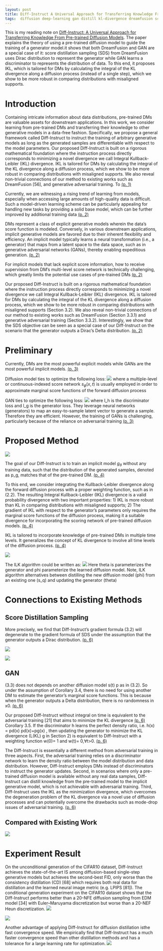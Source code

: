 ```yaml
---
layout: post
title: Diff-Instruct A Universal Approach for Transferring Knowledge From Pre-trained Diffusion Models
tags:  diffusion deep-learning gan distill kl-divergence dreamfusion score-distillation-sampling
---
```


This is my reading note on [Diff-Instruct: A Universal Approach for Transferring Knowledge From Pre-trained Diffusion Models](http://arxiv.org/abs/2305.18455). The paper explains the theory of using a pre-trained diffusion model to guide the training of a generator model.it shows that both DreamFusion and GAN are a special case of it: score distillation sampling (SDS) from DreamFusion uses Dirac distribution to represent the generator while GAN learns a discriminator to represents the distribution of data. To this end, it proposes IKL, which is tailored for DMs by calculating the integral of the KL divergence along a diffusion process (instead of a single step), which we show to be more robust in comparing distributions with misaligned supports.

# Introduction

Containing intricate information about data distributions, pre-trained DMs are valuable assets for downstream applications. In this work, we consider learning from pre-trained DMs and transferring their knowledge to other generative models in a data-free fashion. Specifically, we propose a general framework called Diff-Instruct to instruct the training of arbitrary generative models as long as the generated samples are differentiable with respect to the model parameters. Our proposed Diff-Instruct is built on a rigorous mathematical foundation where the instruction process directly corresponds to minimizing a novel divergence we call Integral Kullback-Leibler (IKL) divergence. IKL is tailored for DMs by calculating the integral of the KL divergence along a diffusion process, which we show to be more robust in comparing distributions with misaligned supports. We also reveal non-trivial connections of our method to existing works such as DreamFusion [56], and generative adversarial training. To [(p. 1)](zotero://open-pdf/library/items/47Q2WIGF?page=1&annotation=P5MPAA8H)

Currently, we are witnessing a rising trend of learning from models, especially when accessing large amounts of high-quality data is difficult. Such a model-driven learning scheme can be particularly appealing for handling new tasks by providing a solid base model, which can be further improved by additional training data [(p. 2)](zotero://open-pdf/library/items/47Q2WIGF?page=2&annotation=EXDRNDPU)

DMs represent a class of explicit generative models wherein the data’s score function is modeled. Conversely, in various downstream applications, implicit generative models are favored due to their inherent flexibility and efficiency. An implicit model typically learns a neural transformation (i.e., a generator) that maps from a latent space to the data space, such as in generative adversarial networks (GANs), thereby enabling expeditious generation. [(p. 2)](zotero://open-pdf/library/items/47Q2WIGF?page=2&annotation=J6MWHP8U)

For implicit models that lack explicit score information, how to receive supervision from DM’s multi-level score network is technically challenging, which greatly limits the potential use cases of pre-trained DMs [(p. 2)](zotero://open-pdf/library/items/47Q2WIGF?page=2&annotation=WUK254TR)

Our proposed Diff-Instruct is built on a rigorous mathematical foundation where the instruction process directly corresponds to minimizing a novel divergence we call Integral Kullback-Leibler (IKL) divergence. IKL is tailored for DMs by calculating the integral of the KL divergence along a diffusion process, which we show to be more robust in comparing distributions with misaligned supports (Section 3.2). We also reveal non-trivial connections of our method to existing works such as DreamFusion (Section 3.3.1) and generative adversarial training (Section 3.3.2). Interestingly, we show that the SDS objective can be seen as a special case of our Diff-Instruct on the scenario that the generator outputs a Dirac’s Delta distribution. [(p. 2)](zotero://open-pdf/library/items/47Q2WIGF?page=2&annotation=YHCBW6WZ)

# Preliminary
Currently, DMs are the most powerful explicit models while GANs are the most powerful implicit models. [(p. 3)](zotero://open-pdf/library/items/47Q2WIGF?page=3&annotation=644HG4WY)

Diffusion model ties to optimize the following loss:
![](https://raw.githubusercontent.com/zhangtemplar/zhangtemplar.github.io/master/uPic/luoDiffInstructUniversalApproach2023-3-x127-y514.png) 
where a multiple-level or continuous-indexed score network $s_\phi(x,t)$ is usually employed in order to approximate marginal score functions of the forward diffusion process

GAN ties to optimize the following loss:
![](https://raw.githubusercontent.com/zhangtemplar/zhangtemplar.github.io/master/uPic/luoDiffInstructUniversalApproach2023-3-x136-y341.png) 
where l_h is the discriminator loss and l_g is the generator loss. They leverage neural networks (generators) to map an easy-to-sample latent vector to generate a sample. Therefore they are efficient. However, the training of GANs is challenging, particularly because of the reliance on adversarial training [(p. 3)](zotero://open-pdf/library/items/47Q2WIGF?page=3&annotation=FNDH78QF)
# Proposed Method
![](https://raw.githubusercontent.com/zhangtemplar/zhangtemplar.github.io/master/uPic/luoDiffInstructUniversalApproach2023-4-x99-y523.png) 

The goal of our Diff-Instruct is to train an implicit model $g_\theta$ without any training data, such that the distribution of the generated samples, denoted as p_g, matches that of the pre-trained DM. [(p. 4)](zotero://open-pdf/library/items/47Q2WIGF?page=4&annotation=4V4WY8NV)

To this end, we consider integrating the Kullback-Leibler divergence along the forward diffusion process with a proper weighting function, such as in (2.2). The resulting Integral Kullback-Leibler (IKL) divergence is a valid probability divergence with two important properties: 1) IKL is more robust than KL in comparing distributions with misaligned supports; 2) The gradient of IKL with respect to the generator’s parameters only requires the marginal score functions of the diffusion process, making it a suitable divergence for incorporating the scoring network of pre-trained diffusion models. [(p. 4)](zotero://open-pdf/library/items/47Q2WIGF?page=4&annotation=IKENNIXJ)

IKL is tailored to incorporate knowledge of pre-trained DMs in multiple time levels. It generalizes the concept of KL divergence to involve all time levels of the diffusion process. [(p. 4)](zotero://open-pdf/library/items/47Q2WIGF?page=4&annotation=V485QSV2)

![](https://raw.githubusercontent.com/zhangtemplar/zhangtemplar.github.io/master/uPic/luoDiffInstructUniversalApproach2023-4-x139-y176.png) 

The ILK algorithm could be written as:
![](https://raw.githubusercontent.com/zhangtemplar/zhangtemplar.github.io/master/uPic/luoDiffInstructUniversalApproach2023-5-x101-y547.png) 
Here theta is parameterizes the generator and phi parameterize the learned diffusion model. Note, ILK algorithm alternatives between distilling the new diffusion model (phi) from an existing one (s_q) and updating the generator (theta)
# Connections to Existing Methods
## Score Distillation Sampling 
More precisely, we find that Diff-Instruct’s gradient formula (3.2) will degenerate to the gradient formula of SDS under the assumption that the generator outputs a Dirac distribution. [(p. 6)](zotero://open-pdf/library/items/47Q2WIGF?page=6&annotation=LTWK3GNH)

![](https://raw.githubusercontent.com/zhangtemplar/zhangtemplar.github.io/master/uPic/luoDiffInstructUniversalApproach2023-5-x102-y285.png) 

![](https://raw.githubusercontent.com/zhangtemplar/zhangtemplar.github.io/master/uPic/luoDiffInstructUniversalApproach2023-6-x150-y537.png) 
## GAN
(3.3) does not depends on another diffusion model s(t) p as in (3.2). So under the assumption of Corollary 3.4, there is no need for using another DM to estimate the generator’s marginal score functions. This is because when the generator outputs a Delta distribution, there is no randomness in x0. [(p. 6)](zotero://open-pdf/library/items/47Q2WIGF?page=6&annotation=MVI8AAH2)

Our proposed Diff-Instruct without integral on time is equivalent to the adversarial training [21] that aims to minimize the KL divergence [(p. 6)](zotero://open-pdf/library/items/47Q2WIGF?page=6&annotation=UDLJA9BP) Corollary 3.5. If the discriminator h learns the perfect density ratio, i.e. h(x) = pd(x) pd(x)+pg(x) , then updating the generator to minimize the KL divergence (L(KL) g in Section 2) is equivalent to Diff-Instruct with a weighting function w(0)= 1 and w(t)= 0,∀t>0. [(p. 6)](zotero://open-pdf/library/items/47Q2WIGF?page=6&annotation=RXJUBI4Q)

The Diff-Instruct is essentially a different method from adversarial training in three aspects. First, the adversarial training relies on a discriminator network to learn the density ratio between the model distribution and data distribution. However, Diff-Instruct employs DMs instead of discriminators to instruct the generator updates. Second, in scenarios where only a pre-trained diffusion model is available without any real data samples, Diff-Instruct can distill knowledge from the pre-trained model to the implicit generative model, which is not achievable with adversarial training. Third, Diff-Instruct uses the IKL as the minimization divergence, which overcomes the degeneration problem of the KL divergence via a novel use of diffusion processes and can potentially overcome the drawbacks such as mode-drop issues of adversarial training. [(p. 6)](zotero://open-pdf/library/items/47Q2WIGF?page=6&annotation=PRDM3RYT)
## Compared with Existing Work
![](https://raw.githubusercontent.com/zhangtemplar/zhangtemplar.github.io/master/uPic/luoDiffInstructUniversalApproach2023-7-x103-y206.png) 
# Experiment Result
On the unconditional generation of the CIFAR10 dataset, Diff-Instruct achieves the state-of-the-art IS among diffusion-based single-step generative models but achieves the second-best FID, only worse than the consistency distillation (CD) [68] which requires both real data for distillation and the learned neural image metric (e.g. LPIPS [81]). The conditional generation experiment on the CIFAR10 dataset shows that the Diff-Instruct performs better than a 20-NFE diffusion sampling from EDM model [34] with Euler–Maruyama discretization but worse than a 20-NEF Heun discretization.
![](https://raw.githubusercontent.com/zhangtemplar/zhangtemplar.github.io/master/uPic/luoDiffInstructUniversalApproach2023-8-x102-y545.png) 

![](https://raw.githubusercontent.com/zhangtemplar/zhangtemplar.github.io/master/uPic/luoDiffInstructUniversalApproach2023-8-x101-y197.png) 

Another advantage of applying Diff-Instruct for diffusion distillation isthe fast convergence speed. We empirically find that Diff-Instruct has a much faster convergence speed than other distillation methods and has a tolerance for a large learning rate for optimization.
![](https://raw.githubusercontent.com/zhangtemplar/zhangtemplar.github.io/master/uPic/luoDiffInstructUniversalApproach2023-9-x104-y559.png) 

